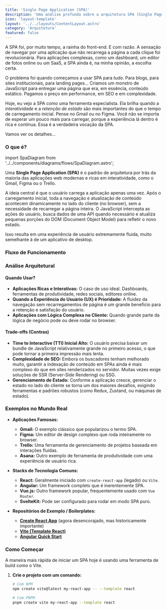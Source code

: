 ```yaml
---
title: 'Single Page Application (SPA)'
description: 'Uma análise profunda sobre a arquitetura SPA (Single Page Application), o padrão que revolucionou a web ao criar experiências ricas e fluidas, similares a de um aplicativo nativo, diretamente no navegador.'
icon: 'layout-template'
layout: '../../layouts/ContentLayout.astro'
category: 'Arquitetura'
featured: false
---
```


A SPA foi, por muito tempo, a rainha do front-end. E com razão. A sensação de navegar por uma aplicação que não recarrega a página a cada clique foi revolucionária. Para aplicações complexas, como um dashboard, um editor de fotos online ou um SaaS, a SPA ainda é, na minha opinião, a escolha certa.

O problema foi quando começamos a usar SPA para *tudo*. Para blogs, para sites institucionais, para landing pages... Criamos um monstro de JavaScript para entregar uma página que era, em essência, conteúdo estático. Pagamos o preço em performance, em SEO e em complexidade.

Hoje, eu vejo a SPA como uma ferramenta especialista. Ela brilha quando a *interatividade* e a *retenção de estado* são mais importantes do que o tempo de carregamento inicial. Pense no Gmail ou no Figma. Você não se importa de esperar um pouco mais para carregar, porque a experiência lá dentro é rica e contínua. Essa é a verdadeira vocação da SPA.

Vamos ver os detalhes...

### O que é?

import SpaDiagram from '../../components/diagrams/flows/SpaDiagram.astro';

Uma **Single Page Application (SPA)** é o padrão de arquitetura por trás da maioria das aplicações web modernas e ricas em interatividade, como o Gmail, Figma ou o Trello.

A ideia central é que o usuário carrega a aplicação apenas uma vez. Após o carregamento inicial, toda a navegação e atualização de conteúdo acontecem dinamicamente no lado do cliente (no browser), sem a necessidade de recarregar a página inteira. O JavaScript intercepta as ações do usuário, busca dados de uma API quando necessário e atualiza pequenas porções do DOM (Document Object Model) para refletir o novo estado.

Isso resulta em uma experiência de usuário extremamente fluida, muito semelhante à de um aplicativo de desktop.

### Fluxo de Funcionamento

<SpaDiagram />

### Análise Arquitetural

#### Quando Usar?
*   **Aplicações Ricas e Interativas:** O caso de uso ideal. Dashboards, ferramentas de produtividade, redes sociais, editores online.
*   **Quando a Experiência do Usuário (UX) é Prioridade:** A fluidez da navegação sem recarregamentos de página é um grande benefício para a retenção e satisfação do usuário.
*   **Aplicações com Lógica Complexa no Cliente:** Quando grande parte da lógica de negócio pode ou deve rodar no browser.

#### Trade-offs (Contras)
*   **Time to Interactive (TTI) Inicial Alto:** O usuário precisa baixar um bundle de JavaScript relativamente grande no primeiro acesso, o que pode tornar a primeira impressão mais lenta.
*   **Complexidade de SEO:** Embora os buscadores tenham melhorado muito, garantir a indexação de conteúdo em SPAs ainda é mais complexo do que em sites renderizados no servidor. Muitas vezes exige soluções de SSR (Server-Side Rendering) ou SSG.
*   **Gerenciamento de Estado:** Conforme a aplicação cresce, gerenciar o estado no lado do cliente se torna um dos maiores desafios, exigindo ferramentas e padrões robustos (como Redux, Zustand, ou máquinas de estado).

### Exemplos no Mundo Real

*   **Aplicações Famosas:**
    *   **Gmail:** O exemplo clássico que popularizou o termo SPA.
    *   **Figma:** Um editor de design complexo que roda inteiramente no browser.
    *   **Trello:** Uma ferramenta de gerenciamento de projetos baseada em interações fluidas.
    *   **Asana:** Outro exemplo de ferramenta de produtividade com uma experiência de usuário rica.

*   **Stacks de Tecnologia Comuns:**
    *   **React:** Geralmente iniciado com `create-react-app` (legado) ou `Vite`.
    *   **Angular:** Um framework completo que é inerentemente SPA.
    *   **Vue.js:** Outro framework popular, frequentemente usado com `Vue Router`.
    *   **SvelteKit:** Pode ser configurado para rodar em modo SPA puro.

*   **Repositórios de Exemplo / Boilerplates:**
    *   **[Create React App](https://github.com/facebook/create-react-app)** (agora desencorajado, mas historicamente importante)
    *   **[Vite (Template React)](https://vitejs.dev/guide/#scaffolding-your-first-vite-project)**
    *   **[Angular Quick Start](https://angular.io/start)**

### Como Começar

A maneira mais rápida de iniciar um SPA hoje é usando uma ferramenta de build como o Vite.

1.  **Crie o projeto com um comando:**
    ```bash
    # Com NPM
    npm create vite@latest my-react-app -- --template react

    # Com PNPM
    pnpm create vite my-react-app --template react
    ```